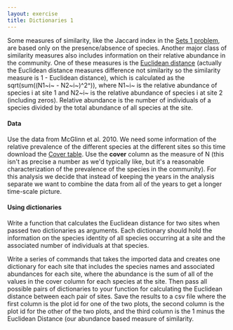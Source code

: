 ```yaml
---
layout: exercise
title: Dictionaries 1
---
```


Some measures of similarity, like the Jaccard index in the [Sets 1
problem](sets-1-problem), are based only on the presence/absence of
species. Another major class of similarity measures also includes
information on their relative abundance in the community. One of these
measures is the [Euclidean
distance](http://en.wikipedia.org/wiki/Euclidean_distance) (actually the
Euclidean distance measures difference not similarity so the similarity
measure is 1 - Euclidean distance), which is calculated as the
sqrt(sum((N1~i~ - N2~i~)^2^)), where N1~i~ is the relative abundance of
species i at site 1 and N2~i~ is the relative abundance of species i at
site 2 (including zeros). Relative abundance is the number of
individuals of a species divided by the total abundance of all species
at the site.

#### Data

Use the data from McGlinn et al. 2010. We need some information of the
relative prevalence of the different species at the different sites so
this time download the [Cover
table](http://www.esapubs.org/archive/ecol/E091/124/TGPP_cover.csv). Use
the **cover** column as the measure of N (this isn't as precise a number
as we'd typically like, but it's a reasonable characterization of the
prevalence of the species in the community). For this analysis we decide
that instead of keeping the years in the analysis separate we want to
combine the data from all of the years to get a longer time-scale
picture.

#### Using dictionaries

Write a function that calculates the Euclidean distance for two sites
when passed two dictionaries as arguments. Each dictionary should hold
the information on the species identity of all species occurring at a
site and the associated number of individuals at that species.

Write a series of commands that takes the imported data and creates one
dictionary for each site that includes the species names and associated
abundances for each site, where the abundance is the sum of all of the
values in the cover column for each species at the site. Then pass all
possible pairs of dictionaries to your function for calculating the
Euclidean distance between each pair of sites. Save the results to a csv
file where the first column is the plot id for one of the two plots, the
second column is the plot id for the other of the two plots, and the
third column is the 1 minus the Euclidean Distance (our abundance based
measure of similarity.
